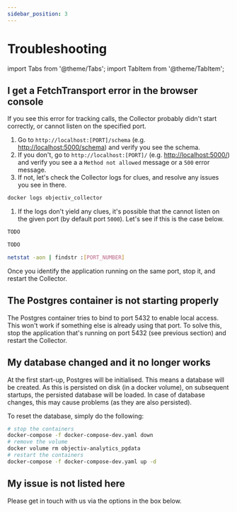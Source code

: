 ```yaml
---
sidebar_position: 3
---
```


# Troubleshooting 


import Tabs from '@theme/Tabs';
import TabItem from '@theme/TabItem';

## I get a FetchTransport error in the browser console
If you see this error for tracking calls, the Collector probably didn't start correctly, or cannot listen on 
the specified port.

1. Go to `http://localhost:[PORT]/schema` (e.g. [http://localhost:5000/schema](http://localhost:5000/schema)) 
and verify you see the schema.
1. If you don't, go to `http://localhost:[PORT]/` (e.g. [http://localhost:5000/](http://localhost:5000/)) and 
verify you see a a `Method not allowed` message or a `500` error message.
1. If not, let's check the Collector logs for clues, and resolve any issues you see in there.
  ```bash
  docker logs objectiv_collector
  ```
1. If the logs don't yield any clues, it's possible that the cannot listen on the given port (by default 
port `5000`). Let's see if this is the case below.

<Tabs groupId="operating-systems">
  <TabItem value="linux" label="Linux">

```bash
TODO
```

  </TabItem>
  <TabItem value="mac" label="MacOS">

```bash
TODO
```

  </TabItem>
  <TabItem value="windows" label="Windows">

```bash
netstat -aon | findstr :[PORT_NUMBER]
```

  </TabItem>
</Tabs>

Once you identify the application running on the same port, stop it, and restart the Collector.

## The Postgres container is not starting properly

The Postgres container tries to bind to port 5432 to enable local access. This won't work if something else is 
already using that port. To solve this, stop the application that's running on port 5432 (see previous 
section) and restart the Collector.


## My database changed and it no longer works
At the first start-up, Postgres will be initialised. This means a database will be created. As this is 
persisted on disk (in a docker volume), on subsequent startups, the persisted database will be loaded. In 
case of database changes, this may cause problems (as they are also persisted). 

To reset the database, simply do the following:
```bash
# stop the containers
docker-compose -f docker-compose-dev.yaml down
# remove the volume
docker volume rm objectiv-analytics_pgdata
# restart the containers
docker-compose -f docker-compose-dev.yaml up -d
```

## My issue is not listed here
Please get in touch with us via the options in the box below.